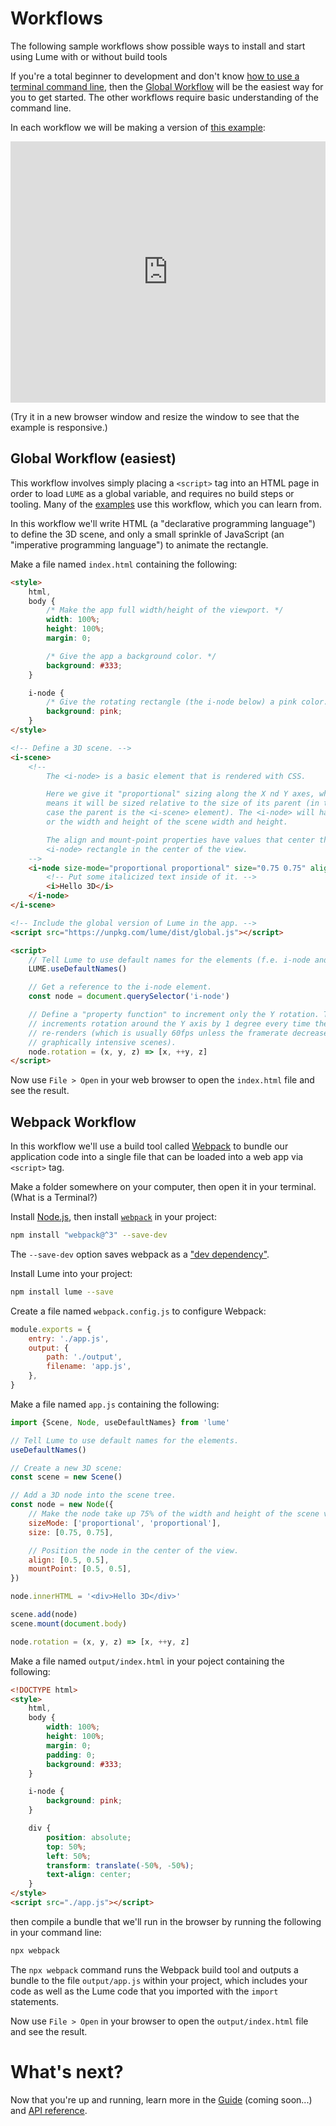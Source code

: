 # Workflows

The following sample workflows show possible ways to install and start using
Lume with or without build tools

If you're a total beginner to development and don't know [how to use a
terminal command line](https://www.davidbaumgold.com/tutorials/command-line/), then the
[Global Workflow](#global-workflow-easiest) will be the easiest way for you
to get started. The other workflows require basic understanding of the command
line.

In each workflow we will be making a version of [this example](https://codepen.io/trusktr/pen/veXNZj):

<iframe height='418' scrolling='no' title='HTML Buttons with Real Shadow'
src='https://codepen.io/trusktr/embed/preview/veXNZj/?height=418&theme-id=light&default-tab=result&embed-version=2&editable=true'
frameborder='no' allowtransparency='true' allowfullscreen='true'
style='width:100%;'></iframe>

(Try it in a new browser window and resize the window to see that the example
is responsive.)

## Global Workflow (easiest)

This workflow involves simply placing a `<script>` tag into an HTML page in
order to load `LUME` as a global variable, and requires no build steps or
tooling. Many of the [examples](./examples.old.md) use this workflow, which you can
learn from.

In this workflow we'll write HTML (a "declarative programming language") to
define the 3D scene, and only a small sprinkle of JavaScript (an "imperative
programming language") to animate the rectangle.

Make a file named `index.html` containing the following:

```html
<style>
	html,
	body {
		/* Make the app full width/height of the viewport. */
		width: 100%;
		height: 100%;
		margin: 0;

		/* Give the app a background color. */
		background: #333;
	}

	i-node {
		/* Give the rotating rectangle (the i-node below) a pink color. */
		background: pink;
	}
</style>

<!-- Define a 3D scene. -->
<i-scene>
	<!--
		The <i-node> is a basic element that is rendered with CSS.

		Here we give it "proportional" sizing along the X nd Y axes, which
		means it will be sized relative to the size of its parent (in this
		case the parent is the <i-scene> element). The <i-node> will have 75%
		or the width and height of the scene width and height.

		The align and mount-point properties have values that center the
		<i-node> rectangle in the center of the view.
	-->
	<i-node size-mode="proportional proportional" size="0.75 0.75" align="0.5 0.5" mount-point="0.5 0.5">
		<!-- Put some italicized text inside of it. -->
		<i>Hello 3D</i>
	</i-node>
</i-scene>

<!-- Include the global version of Lume in the app. -->
<script src="https://unpkg.com/lume/dist/global.js"></script>

<script>
	// Tell Lume to use default names for the elements (f.e. i-node and i-scene).
	LUME.useDefaultNames()

	// Get a reference to the i-node element.
	const node = document.querySelector('i-node')

	// Define a "property function" to increment only the Y rotation. This
	// increments rotation around the Y axis by 1 degree every time the scene
	// re-renders (which is usually 60fps unless the framerate decreases for
	// graphically intensive scenes).
	node.rotation = (x, y, z) => [x, ++y, z]
</script>
```

Now use `File > Open` in your web browser to open the `index.html` file and see the
result.

## Webpack Workflow

In this workflow we'll use a build tool called
[Webpack](https://webpack.js.org) to bundle our application code into a
single file that can be loaded into a web app via `<script>` tag.

Make a folder somewhere on your computer, then open it in your terminal. (What is a Terminal?)

Install [Node.js](http://nodejs.org), then install
[`webpack`](https://webpack.js.org) in your project:

```sh
npm install "webpack@^3" --save-dev
```

The `--save-dev` option saves webpack as a ["dev
dependency"](https://docs.npmjs.com/specifying-dependencies-and-devdependencies-in-a-package-json-file).

Install Lume into your project:

```sh
npm install lume --save
```

Create a file named `webpack.config.js` to configure Webpack:

```js
module.exports = {
	entry: './app.js',
	output: {
		path: './output',
		filename: 'app.js',
	},
}
```

Make a file named `app.js` containing the following:

```js
import {Scene, Node, useDefaultNames} from 'lume'

// Tell Lume to use default names for the elements.
useDefaultNames()

// Create a new 3D scene:
const scene = new Scene()

// Add a 3D node into the scene tree.
const node = new Node({
	// Make the node take up 75% of the width and height of the scene viewport.
	sizeMode: ['proportional', 'proportional'],
	size: [0.75, 0.75],

	// Position the node in the center of the view.
	align: [0.5, 0.5],
	mountPoint: [0.5, 0.5],
})

node.innerHTML = '<div>Hello 3D</div>'

scene.add(node)
scene.mount(document.body)

node.rotation = (x, y, z) => [x, ++y, z]
```

Make a file named `output/index.html` in your poject containing the following:

```html
<!DOCTYPE html>
<style>
	html,
	body {
		width: 100%;
		height: 100%;
		margin: 0;
		padding: 0;
		background: #333;
	}

	i-node {
		background: pink;
	}

	div {
		position: absolute;
		top: 50%;
		left: 50%;
		transform: translate(-50%, -50%);
		text-align: center;
	}
</style>
<script src="./app.js"></script>
```

then compile a bundle that we'll run in the browser by running the following in your command line:

```sh
npx webpack
```

The `npx webpack` command runs the Webpack build tool and outputs a bundle to
the file `output/app.js` within your project, which includes your code as
well as the Lume code that you imported with the `import` statements.

Now use `File > Open` in your browser to open the `output/index.html` file and
see the result.

# What's next?

Now that you're up and running, learn more in the [Guide](#) (coming soon...) and [API
reference](./api/core/Node).
